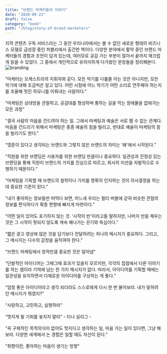 ```yaml
---
title: "브랜드 마케터들의 이야기"
date: "2020-09-23"
draft: false
category: "book"
path: "/blog/story-of-brand-marketers"
---
```


지적 콘텐츠 구독 서비스라는 그 동안 우리나라에서는 볼 수 없던 새로운 형태의 비즈니스 모델로 급성장 중인 퍼블리에서 출간한 책이다. 다양한 분야에서 활약 중인 브랜드 마케터들의 경험과 조언이 담겨 있는데, 여러모로 공감 가는 부분이 많아서 끝까지 매끄럽게 읽을 수 있었다. 그 중에서 개인적으로 유의미하게 다가왔던 문장들을 정리해본다.
![branding](https://images.unsplash.com/photo-1548094990-c16ca90f1f0d?ixlib=rb-1.2.1&ixid=eyJhcHBfaWQiOjEyMDd9&auto=format&fit=crop&w=1050&q=80)
<br /><br />
“마케터는 오케스트라의 지휘자와 같다. 모든 악기를 다룰줄 아는 것은 아니지만, 모든 악기에 대해 조금씩은 알고 있다. 어떤 시점에 어느 악기가 어떤 소리로 연주해야 하는지를 조율해 멋진 하모니를 이뤄내는 사람이다.”
<br /><br />
“마케팅은 상대방을 관찰하고, 공감대를 형성하며 통하는 길을 막는 장애물을 없애가는 모든 과정"
<br /><br />
“결국 사람의 마음을 건드려야 하는 일. 그래서 마케팅과 예술은 서로 뗄 수 없는 관계다. 마음을 건드리기 위해서 마케팅은 종종 예술의 힘을 빌리고, 반대로 예술이 마케팅의 힘을 빌리기도 한다.”
<br /><br />
“영혼이 있다고 생각되는 브랜드와 그렇지 않은 브랜드의 차이는 ‘왜'에서 시작된다.”
<br /><br />
“직원을 위한 브랜딩은 사용자를 위한 브랜딩 만큼이나 중요하다. 일관성과 진정성 있는 브랜딩을 통해 직원이 브랜드의 가치를 진심으로 따르고, 회사의 미션을 자발적으로 수행하기 때문이다.”
<br /><br />
“마케팅을 기획할 때 브랜드의 철학이나 가치를 명확히 인지하는 것이 의사결정을 하는 데 중요한 기준이 된다.”
<br /><br />
“내가 좋아하는 정보들만 떠먹다 보면, 어느새 우리는 필터 버블에 갇혀 비슷한 관점의 정보를 편식하다가 확증 편향에 빠지게 마련이다.”
<br /><br />
“어떤 일이 있어도 포기하지 않는 것. ‘시작이 반'이라고들 말하지만, 나머지 반을 채우는 것은 그 시작이 헛되지 않도록 계속 해나가는 끈기와 뚝심이다.”
<br /><br />
“짧은 광고 영상에 많은 것을 담기보다 전달하려는 하나의 메시지가 중요하다. 그리고, 그 메시지는 다수의 감정을 움직여야 한다.”
<br /><br />
“브랜드 마케팅에서 창작만큼 중요한 것은 덜어냄"
<br /><br />
“단발적인 아이디어는 그때그때 효과가 있을지 모르지만, 각각의 접점에서 다른 이야기를 하는 셈이라 기억에 남는 한 가지 메시지가 없다. 따라서, 아이디어를 기획할 때에는 일관성을 유지하면서 다채로운 아이디어를 구상하는 게 좋다.”
<br /><br />
“엄청 좋은 아이디어라고 생각 되더라도 스스로에게 다시 한 번 물어보라. 내가 말하려던 메시지가 뭐였지?”
<br /><br />
“사랑하고, 고민하고, 실행하라"
<br /><br />
“멋지게 될 기회를 놓치지 말라" - 티나 실리그 -
<br /><br />
“꼭 구체적인 목적의식이 없어도 멋지다고 생각하는 일, 마음 가는 일이 있다면, 그냥 해보라. 다양한 세계에서 논 경험은 일할 때도 자산이 된다.”
<br /><br />
“취향이란, 좋아하는 마음이 생기는 방향"
